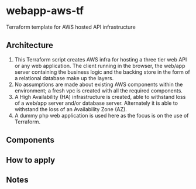 # webapp-aws-tf
Terraform template for AWS hosted API infrastructure

## Architecture
1. This Terraform script creates AWS infra for hosting a three tier web API or any web application. The client running in the browser, the web/app server containing the business logic and the backing store in the form of a relational database make up the layers.
2. No assumptions are made about existing AWS components within the environment; a fresh vpc is created with all the required components.
3. A High Availability (HA) infrastructure is created, able to withstand loss of a web/app server and/or database server. Alternately it is able to withstand the loss of an Availability Zone (AZ).
4. A dummy php web application is used here as the focus is on the use of Terraform. 

## Components




## How to apply

## Notes

